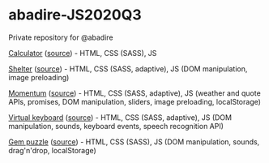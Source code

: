 # abadire-JS2020Q3
Private repository for @abadire

[Calculator](https://rolling-scopes-school.github.io/abadire-JS2020Q3/calculator/) ([source](https://github.com/abadire/abadire-JS2020Q3/tree/calculator)) - HTML, CSS (SASS), JS

[Shelter](https://rolling-scopes-school.github.io/abadire-JS2020Q3/shelter/pages/main/) ([source](https://github.com/abadire/abadire-JS2020Q3/tree/shelter)) - HTML, CSS (SASS, adaptive), JS (DOM manipulation, image preloading)

[Momentum](https://rolling-scopes-school.github.io/abadire-JS2020Q3/momentum/) ([source](https://github.com/abadire/abadire-JS2020Q3/tree/momentum)) - HTML, CSS (SASS, adaptive), JS (weather and quote APIs, promises, DOM manipulation, sliders, image preloading, localStorage)

[Virtual keyboard](https://rolling-scopes-school.github.io/abadire-JS2020Q3/virtual-keyboard/) ([source](https://github.com/abadire/abadire-JS2020Q3/tree/virtual-keyboard)) - HTML, CSS (SASS, adaptive), JS (DOM manipulation, sounds, keyboard events, speech recognition API)

[Gem puzzle](https://rolling-scopes-school.github.io/abadire-JS2020Q3/gem-puzzle/) ([source](https://github.com/abadire/abadire-JS2020Q3/tree/gem-puzzle)) - HTML, CSS (SASS), JS (DOM manipulation, sounds, drag'n'drop, localStorage)
